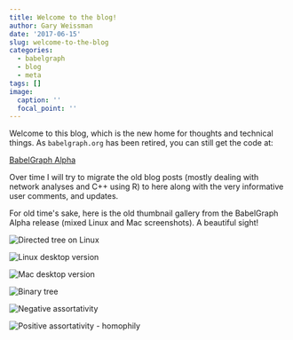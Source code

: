 ```yaml
---
title: Welcome to the blog!
author: Gary Weissman
date: '2017-06-15'
slug: welcome-to-the-blog
categories:
  - babelgraph
  - blog
  - meta
tags: []
image:
  caption: ''
  focal_point: ''
---
```


Welcome to this blog, which is the new home for thoughts and technical things. As `babelgraph.org` has been retired, you can still get the code at:

[BabelGraph Alpha](https://github.com/gweissman/BabelGraph)

Over time I will try to migrate the old blog posts (mostly dealing with network analyses and C++ using R) to here along with the very informative user comments, and updates.

For old time's sake, here is the old thumbnail gallery from the BabelGraph Alpha release (mixed Linux and Mac screenshots). A beautiful sight!

![Directed tree on Linux](/images/babelgraph/bg-0-2-linux-directed-tree-small.png)

![Linux desktop version](/images/babelgraph/bg0-2-linux-small.png)

![Mac desktop version](/images/babelgraph/bg0-2-mac-small.png)

![Binary tree](/images/babelgraph/binary-tree-small.png)

![Negative assortativity](/images/babelgraph/heterophily-small.png)

![Positive assortativity - homophily](/images/babelgraph/mutual-homophily-small.png)